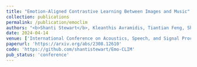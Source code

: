 ```yaml
---
title: "Emotion-Aligned Contrastive Learning Between Images and Music"
collection: publications
permalink: /publication/emoclim
authors: "<b>Shanti Stewart</b>, Kleanthis Avramidis, Tiantian Feng, Shrikanth Narayanan"
date: 2024-04-14
venue: ['International Conference on Acoustics, Speech, and Signal Processing (ICASSP), 2024']
paperurl: 'https://arxiv.org/abs/2308.12610'
code: 'https://github.com/shantistewart/Emo-CLIM'
pub_status: 'conference'
---
```

